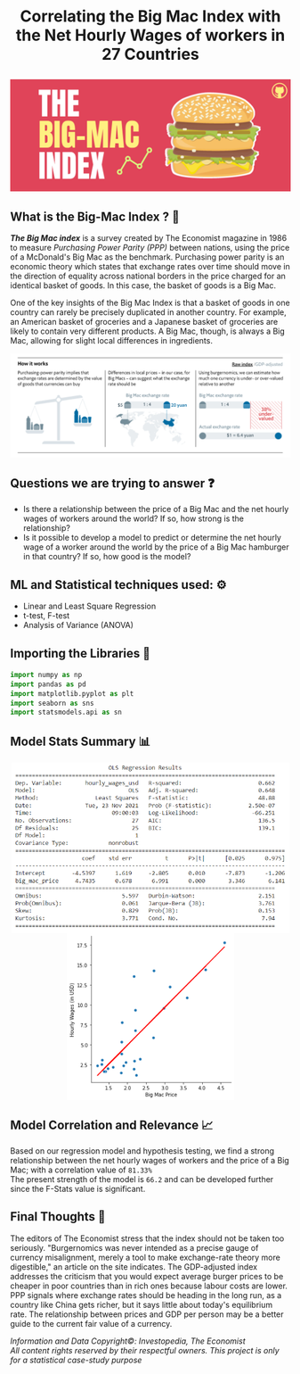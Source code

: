 # <p align = "center">  Correlating the Big Mac Index with the Net Hourly Wages of workers in 27 Countries </p>

<img src = "assets/Big Mac Index Poster.jpg" >

## What is the Big-Mac Index ? 🍔
***The Big Mac index*** is a survey created by The Economist magazine in 1986 to measure *Purchasing Power Parity (PPP)* between nations, using the price of a McDonald's Big Mac as the benchmark. Purchasing power parity is an economic theory which states that exchange rates over time should move in the direction of equality across national borders in the price charged for an identical basket of goods. In this case, the basket of goods is a Big Mac.  

One of the key insights of the Big Mac Index is that a basket of goods in one country can rarely be precisely duplicated in another country. For example, an American basket of groceries and a Japanese basket of groceries are likely to contain very different products. A Big Mac, though, is always a Big Mac, allowing for slight local differences in ingredients.

<img src = "/assets/img2.PNG" >

## Questions we are trying to answer ❓
* Is there a relationship between the price of a Big Mac and the net hourly wages of workers around the world? If so, how strong is the relationship? 
* Is it possible to develop a model to predict or determine the net hourly wage of a worker around the world by the price of a Big Mac hamburger in that country? If so, how good is the model? 

## ML and Statistical techniques used: ⚙
* Linear and Least Square Regression
* t-test, F-test
* Analysis of Variance (ANOVA)

## Importing the Libraries 📝
```python
import numpy as np
import pandas as pd
import matplotlib.pyplot as plt
import seaborn as sns
import statsmodels.api as sn
```

## Model Stats Summary 📊
<p align="center">
<img src = "/assets/img3.PNG" align = "center" width = "500px">
<img src = "/assets/img4.png" align = "center" width = "300px">  
</p>

## Model Correlation and Relevance 📈
Based on our regression model and hypothesis testing, we find a strong relationship between the net hourly wages of workers and the price of a Big Mac; with a correlation value of `81.33%`  
The present strength of the model is `66.2` and can be developed further since the F-Stats value is significant.

## Final Thoughts 💭
The editors of The Economist stress that the index should not be taken too seriously. "Burgernomics was never intended as a precise gauge of currency misalignment, merely a tool to make exchange-rate theory more digestible," an article on the site indicates. The GDP-adjusted index addresses the criticism that you would expect average burger prices to be cheaper in poor countries than in rich ones because labour costs are lower. PPP signals where exchange rates should be heading in the long run, as a country like China gets richer, but it says little about today's equilibrium rate. The relationship between prices and GDP per person may be a better guide to the current fair value of a currency.




*Information and Data Copyright©: Investopedia, The Economist*  
*All content rights reserved by their respectful owners. This project is only for a statistical case-study purpose*

